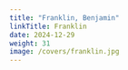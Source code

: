 ```yaml
---
title: "Franklin, Benjamin"
linkTitle: Franklin
date: 2024-12-29
weight: 31
image: /covers/franklin.jpg
---
```


